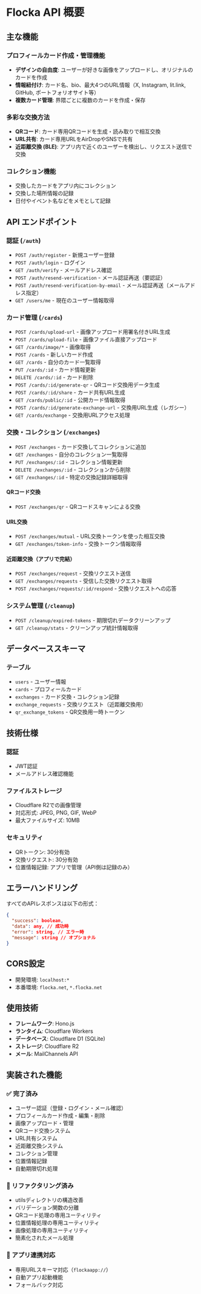 # Flocka API 概要

## 主な機能

### プロフィールカード作成・管理機能
- **デザインの自由度**: ユーザーが好きな画像をアップロードし、オリジナルのカードを作成
- **情報紐付け**: カード名、bio、最大4つのURL情報（X, Instagram, lit.link, GitHub, ポートフォリオサイト等）
- **複数カード管理**: 界隈ごとに複数のカードを作成・保存

### 多彩な交換方法
- **QRコード**: カード専用QRコードを生成・読み取りで相互交換
- **URL共有**: カード専用URLをAirDropやSNSで共有
- **近距離交換 (BLE)**: アプリ内で近くのユーザーを検出し、リクエスト送信で交換

### コレクション機能
- 交換したカードをアプリ内にコレクション
- 交換した場所情報の記録
- 日付やイベント名などをメモとして記録

## API エンドポイント

### 認証 (`/auth`)

- `POST /auth/register` - 新規ユーザー登録
- `POST /auth/login` - ログイン
- `GET /auth/verify` - メールアドレス確認
- `POST /auth/resend-verification` - メール認証再送（要認証）
- `POST /auth/resend-verification-by-email` - メール認証再送（メールアドレス指定）
- `GET /users/me` - 現在のユーザー情報取得

### カード管理 (`/cards`)
- `POST /cards/upload-url` - 画像アップロード用署名付きURL生成
- `POST /cards/upload-file` - 画像ファイル直接アップロード
- `GET /cards/image/*` - 画像取得
- `POST /cards` - 新しいカード作成
- `GET /cards` - 自分のカード一覧取得
- `PUT /cards/:id` - カード情報更新
- `DELETE /cards/:id` - カード削除
- `POST /cards/:id/generate-qr` - QRコード交換用データ生成
- `POST /cards/:id/share` - カード共有URL生成
- `GET /cards/public/:id` - 公開カード情報取得
- `POST /cards/:id/generate-exchange-url` - 交換用URL生成（レガシー）
- `GET /cards/exchange` - 交換用URLアクセス処理

### 交換・コレクション (`/exchanges`)
- `POST /exchanges` - カード交換してコレクションに追加
- `GET /exchanges` - 自分のコレクション一覧取得
- `PUT /exchanges/:id` - コレクション情報更新
- `DELETE /exchanges/:id` - コレクションから削除
- `GET /exchanges/:id` - 特定の交換記録詳細取得

#### QRコード交換
- `POST /exchanges/qr` - QRコードスキャンによる交換

#### URL交換
- `POST /exchanges/mutual` - URL交換トークンを使った相互交換
- `GET /exchanges/token-info` - 交換トークン情報取得

#### 近距離交換（アプリで完結）
- `POST /exchanges/request` - 交換リクエスト送信
- `GET /exchanges/requests` - 受信した交換リクエスト取得
- `POST /exchanges/requests/:id/respond` - 交換リクエストへの応答

### システム管理 (`/cleanup`)
- `POST /cleanup/expired-tokens` - 期限切れデータクリーンアップ
- `GET /cleanup/stats` - クリーンアップ統計情報取得

## データベーススキーマ

### テーブル
- `users` - ユーザー情報
- `cards` - プロフィールカード
- `exchanges` - カード交換・コレクション記録
- `exchange_requests` - 交換リクエスト（近距離交換用）
- `qr_exchange_tokens` - QR交換用一時トークン

## 技術仕様

### 認証
- JWT認証
- メールアドレス確認機能

### ファイルストレージ
- Cloudflare R2での画像管理
- 対応形式: JPEG, PNG, GIF, WebP
- 最大ファイルサイズ: 10MB

### セキュリティ
- QRトークン: 30分有効
- 交換リクエスト: 30分有効
- 位置情報記録: アプリで管理（API側は記録のみ）

## エラーハンドリング

すべてのAPIレスポンスは以下の形式：
```json
{
  "success": boolean,
  "data": any, // 成功時
  "error": string, // エラー時
  "message": string // オプショナル
}
```

## CORS設定
- 開発環境: `localhost:*`
- 本番環境: `flocka.net`, `*.flocka.net`

## 使用技術
- **フレームワーク**: Hono.js
- **ランタイム**: Cloudflare Workers
- **データベース**: Cloudflare D1 (SQLite)
- **ストレージ**: Cloudflare R2
- **メール**: MailChannels API

## 実装された機能

### ✅ 完了済み
- ユーザー認証（登録・ログイン・メール確認）
- プロフィールカード作成・編集・削除
- 画像アップロード・管理
- QRコード交換システム
- URL共有システム
- 近距離交換システム
- コレクション管理
- 位置情報記録
- 自動期限切れ処理

### 🔧 リファクタリング済み
- utilsディレクトリの構造改善
- バリデーション関数の分離
- QRコード処理の専用ユーティリティ
- 位置情報処理の専用ユーティリティ
- 画像処理の専用ユーティリティ
- 簡素化されたメール処理

### 📱 アプリ連携対応
- 専用URLスキーマ対応（`flockaapp://`）
- 自動アプリ起動機能
- フォールバック対応

